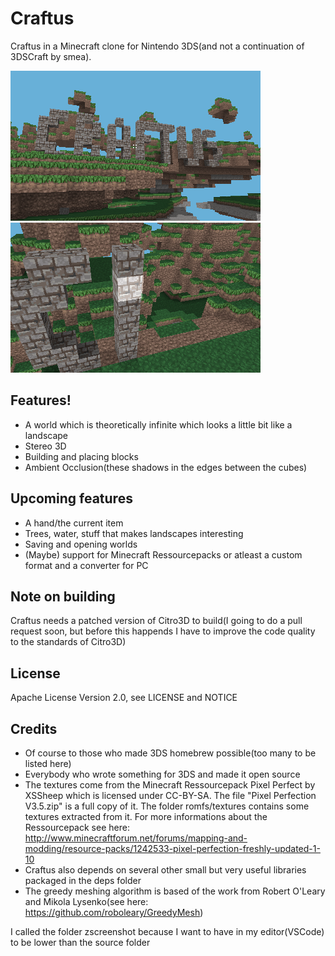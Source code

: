 # Craftus
Craftus in a Minecraft clone for Nintendo 3DS(and not a continuation of 3DSCraft by smea). 

![Some screenshot](https://raw.githubusercontent.com/RSDuck/Craftus3DS/master/zscreenshots/scr_44_TOP_RIGHT.png)
![Another screenshot](https://raw.githubusercontent.com/RSDuck/Craftus3DS/master/zscreenshots/scr_47_TOP_LEFT.png)

## Features!
* A world which is theoretically infinite which looks a little bit like a landscape
* Stereo 3D
* Building and placing blocks
* Ambient Occlusion(these shadows in the edges between the cubes)

## Upcoming features
* A hand/the current item
* Trees, water, stuff that makes landscapes interesting
* Saving and opening worlds
* (Maybe) support for Minecraft Ressourcepacks or atleast a custom format and a converter for PC

## Note on building
Craftus needs a patched version of Citro3D to build(I going to do a pull request soon, but before this happends I have to improve the code quality to the standards of Citro3D)

## License
Apache License Version 2.0, see LICENSE and NOTICE

## Credits
* Of course to those who made 3DS homebrew possible(too many to be listed here)
* Everybody who wrote something for 3DS and made it open source
* The textures come from the Minecraft Ressourcepack Pixel Perfect by XSSheep which is licensed under CC-BY-SA. The file "Pixel Perfection V3.5.zip" is a full copy of it. The folder romfs/textures contains some textures extracted from it. For more informations about the Ressourcepack see here: http://www.minecraftforum.net/forums/mapping-and-modding/resource-packs/1242533-pixel-perfection-freshly-updated-1-10
* Craftus also depends on several other small but very useful libraries packaged in the deps folder
* The greedy meshing algorithm is based of the work from Robert O'Leary and Mikola Lysenko(see here: https://github.com/roboleary/GreedyMesh)

I called the folder zscreenshot because I want to have in my editor(VSCode) to be lower than the source folder